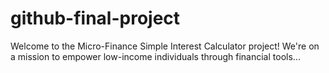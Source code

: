 # github-final-project
Welcome to the Micro-Finance Simple Interest Calculator project! We're on a mission to empower low-income individuals through financial tools...
